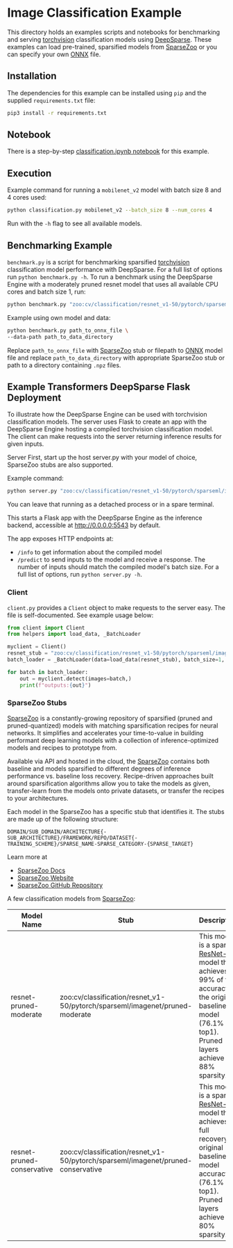 <!--
Copyright (c) 2021 - present / Neuralmagic, Inc. All Rights Reserved.

Licensed under the Apache License, Version 2.0 (the "License");
you may not use this file except in compliance with the License.
You may obtain a copy of the License at

   http://www.apache.org/licenses/LICENSE-2.0

Unless required by applicable law or agreed to in writing,
software distributed under the License is distributed on an "AS IS" BASIS,
WITHOUT WARRANTIES OR CONDITIONS OF ANY KIND, either express or implied.
See the License for the specific language governing permissions and
limitations under the License.
-->

# Image Classification Example

This directory holds an examples scripts and notebooks for benchmarking and serving [torchvision](https://pytorch.org/vision/stable/index.html) classification models using [DeepSparse](https://docs.neuralmagic.com/deepsparse//index.html).
These examples can load pre-trained, sparsified models from [SparseZoo](https://github.com/neuralmagic/sparsezoo) 
or you can specify your own [ONNX](https://onnx.ai/) file.
## Installation
The dependencies for this example can be installed using `pip` and the supplied `requirements.txt` file:
```bash
pip3 install -r requirements.txt
```

## Notebook

There is a step-by-step [classification.ipynb notebook](https://github.com/neuralmagic/deepsparse/blob/main/examples/classification/classification.ipynb) for this example.

## Execution

Example command for running a `mobilenet_v2` model with batch size 8 and 4 cores used:
```bash
python classification.py mobilenet_v2 --batch_size 8 --num_cores 4
```

Run with the `-h` flag to see all available models.

## Benchmarking Example
`benchmark.py` is a script for benchmarking sparsified [torchvision](https://pytorch.org/vision/stable/index.html) classification model performance with DeepSparse. For a full list of options run `python benchmark.py -h`.
To run a benchmark using the DeepSparse Engine with a moderately pruned resnet model that uses all available CPU cores and batch size 1, run:

```bash
python benchmark.py "zoo:cv/classification/resnet_v1-50/pytorch/sparseml/imagenet/pruned-moderate"
```

Example using own model and data:

```bash
python benchmark.py path_to_onnx_file \
--data-path path_to_data_directory
```

Replace `path_to_onnx_file` with [SparseZoo](http://sparsezoo.neuralmagic.com/) stub or filepath to [ONNX](https://onnx.ai/) model file and replace `path_to_data_directory` with appropriate SparseZoo stub or path to a directory containing `.npz` files.
## Example Transformers DeepSparse Flask Deployment
To illustrate how the DeepSparse Engine can be used with torchvision classification models.
The server uses Flask to create an app with the DeepSparse Engine hosting a compiled torchvision classification model. The client can make requests into the server returning inference results for given inputs.

Server
First, start up the host server.py with your model of choice, SparseZoo stubs are also supported.

Example command:
```bash
python server.py "zoo:cv/classification/resnet_v1-50/pytorch/sparseml/imagenet/pruned-moderate"
```

You can leave that running as a detached process or in a spare terminal.

This starts a Flask app with the DeepSparse Engine as the inference backend, accessible at http://0.0.0.0:5543 by default.

The app exposes HTTP endpoints at:

- `/info` to get information about the compiled model
- `/predict` to send inputs to the model and receive a response. The number of inputs should match the compiled model's batch size.
For a full list of options, run `python server.py -h`.
  
### Client

`client.py` provides a `Client` object to make requests to the 
server easy.
The file is self-documented.  See example usage below:

```python
from client import Client
from helpers import load_data, _BatchLoader

myclient = Client()
resnet_stub = "zoo:cv/classification/resnet_v1-50/pytorch/sparseml/imagenet/pruned-moderate"
batch_loader = _BatchLoader(data=load_data(resnet_stub), batch_size=1, iterations=1)

for batch in batch_loader:
    out = myclient.detect(images=batch,)
    print(f"outputs:{out}")
```

### SparseZoo Stubs
[SparseZoo](http://sparsezoo.neuralmagic.com/) is a constantly-growing repository of sparsified (pruned and 
pruned-quantized) models with matching sparsification recipes for neural networks. It simplifies and accelerates your time-to-value in building performant deep learning models with a collection of inference-optimized models and recipes to prototype from.

Available via API and hosted in the cloud, the [SparseZoo](http://sparsezoo.neuralmagic.com/) contains both 
baseline and models sparsified to different degrees of inference performance vs. baseline loss recovery. Recipe-driven approaches built around sparsification algorithms allow you to take the models as given, transfer-learn from the models onto private datasets, or transfer the recipes to your architectures.

Each model in the SparseZoo has a specific stub that identifies it. The stubs are made up of the following structure:

`DOMAIN/SUB_DOMAIN/ARCHITECTURE{-SUB_ARCHITECTURE}/FRAMEWORK/REPO/DATASET{-TRAINING_SCHEME}/SPARSE_NAME-SPARSE_CATEGORY-{SPARSE_TARGET}`

Learn more at 
- [SparseZoo Docs](https://docs.neuralmagic.com/sparsezoo/)
- [SparseZoo Website](https://sparsezoo.neuralmagic.com/) 
- [SparseZoo GitHub Repository](https://github.com/neuralmagic/sparsezoo)

A few classification models from [SparseZoo](https://sparsezoo.neuralmagic.com/):

| Model Name     |      Stub      | Description |
|----------|-------------|-------------|
| resnet-pruned-moderate | zoo:cv/classification/resnet_v1-50/pytorch/sparseml/imagenet/pruned-moderate |This model is a sparse, [ResNet-50](https://arxiv.org/abs/1512.03385) model that achieves 99% of the accuracy of the original baseline model (76.1% top1). Pruned layers achieve 88% sparsity.|
|resnet-pruned-conservative|zoo:cv/classification/resnet_v1-50/pytorch/sparseml/imagenet/pruned-conservative|This model is a sparse, [ResNet-50](https://arxiv.org/abs/1512.03385) model that achieves full recovery original baseline model accuracy (76.1% top1). Pruned layers achieve 80% sparsity.|